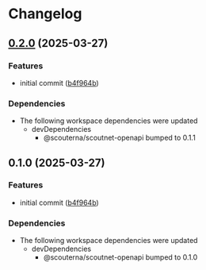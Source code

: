 # Changelog

## [0.2.0](https://github.com/Scouterna/scoutnet-api/compare/@scoutnet/scoutnet-v0.1.0...@scoutnet/scoutnet-v0.2.0) (2025-03-27)


### Features

* initial commit ([b4f964b](https://github.com/Scouterna/scoutnet-api/commit/b4f964bf7ce908386feaed5171f0acc73f27942d))


### Dependencies

* The following workspace dependencies were updated
  * devDependencies
    * @scouterna/scoutnet-openapi bumped to 0.1.1

## 0.1.0 (2025-03-27)


### Features

* initial commit ([b4f964b](https://github.com/Scouterna/scoutnet-api/commit/b4f964bf7ce908386feaed5171f0acc73f27942d))


### Dependencies

* The following workspace dependencies were updated
  * devDependencies
    * @scouterna/scoutnet-openapi bumped to 0.1.0
